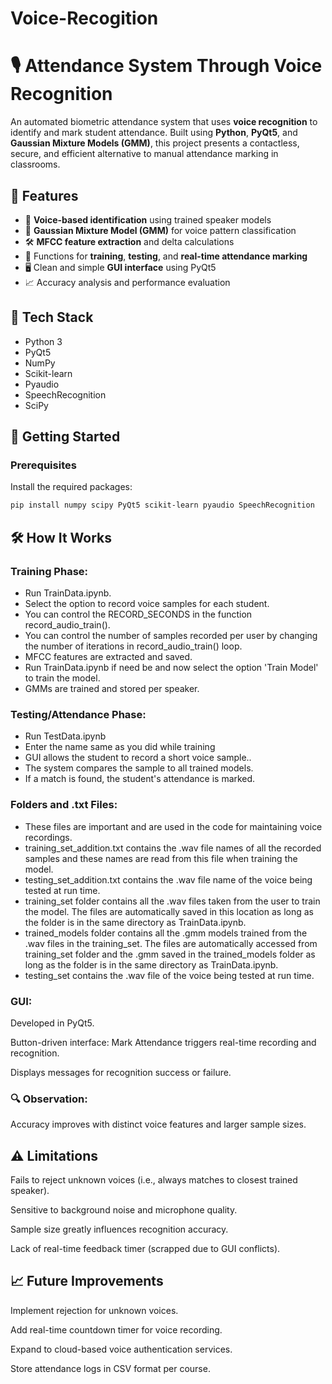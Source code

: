 # Voice-Recogition
# 🎙️ Attendance System Through Voice Recognition

An automated biometric attendance system that uses **voice recognition** to identify and mark student attendance. Built using **Python**, **PyQt5**, and **Gaussian Mixture Models (GMM)**, this project presents a contactless, secure, and efficient alternative to manual attendance marking in classrooms.

## 📌 Features

- 🎤 **Voice-based identification** using trained speaker models
- 🧠 **Gaussian Mixture Model (GMM)** for voice pattern classification
- 🛠️ **MFCC feature extraction** and delta calculations
- 🧪 Functions for **training**, **testing**, and **real-time attendance marking**
- 🖥️ Clean and simple **GUI interface** using PyQt5
- 📈 Accuracy analysis and performance evaluation

## 🧰 Tech Stack

- Python 3
- PyQt5
- NumPy
- Scikit-learn
- Pyaudio
- SpeechRecognition
- SciPy

## 🚀 Getting Started

### Prerequisites

Install the required packages:

```bash
pip install numpy scipy PyQt5 scikit-learn pyaudio SpeechRecognition
```
## 🛠️ How It Works
### Training Phase:

- Run TrainData.ipynb.
- Select the option to record voice samples for each student.
- You can control the RECORD_SECONDS in the function record_audio_train().
- You can control the number of samples recorded per user by changing the number of iterations in record_audio_train() loop.
- MFCC features are extracted and saved.
- Run TrainData.ipynb if need be and now select the option 'Train Model' to train the model.
- GMMs are trained and stored per speaker.

### Testing/Attendance Phase:
- Run TestData.ipynb
- Enter the name same as you did while training
- GUI allows the student to record a short voice sample..
- The system compares the sample to all trained models.
- If a match is found, the student's attendance is marked.

### Folders and .txt Files:
- These files are important and are used in the code for maintaining voice recordings.
- training_set_addition.txt contains the .wav file names of all the recorded samples and these names are read from this file when training the model.
- testing_set_addition.txt contains the .wav file name of the voice being tested at run time.
- training_set folder contains all the .wav files taken from the user to train the model. The files are automatically saved in this location as long as the folder is in the same directory as TrainData.ipynb.
- trained_models folder contains all the .gmm models trained from the .wav files in the training_set. The files are automatically accessed from training_set folder and the .gmm saved in the trained_models folder as long as the folder is in the same directory as TrainData.ipynb.
- testing_set contains the .wav file of the voice being tested at run time.

### GUI:

Developed in PyQt5.

Button-driven interface: Mark Attendance triggers real-time recording and recognition.

Displays messages for recognition success or failure.

### 🔍 Observation:

Accuracy improves with distinct voice features and larger sample sizes.

## ⚠️ Limitations
Fails to reject unknown voices (i.e., always matches to closest trained speaker).

Sensitive to background noise and microphone quality.

Sample size greatly influences recognition accuracy.

Lack of real-time feedback timer (scrapped due to GUI conflicts).

## 📈 Future Improvements
Implement rejection for unknown voices.

Add real-time countdown timer for voice recording.

Expand to cloud-based voice authentication services.

Store attendance logs in CSV format per course.


